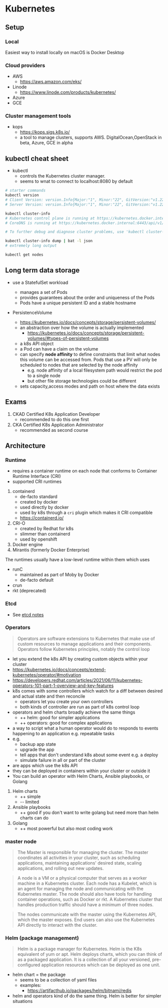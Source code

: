 # Kubernetes

## Setup

### Local

Easiest way to install locally on macOS is Docker Desktop

### Cloud providers

- AWS
    - https://aws.amazon.com/eks/
- Linode
    - https://www.linode.com/products/kubernetes/
- Azure
- GCE

### Cluster management tools

- kops
    - https://kops.sigs.k8s.io/
    - a tool to manage clusters, supports AWS. DigitalOcean,OpenStack in beta,
      Azure, GCE in alpha

## kubectl cheat sheet

- kubectl
    - controls the Kubernetes cluster manager.
    - seems to wnat to connect to localhost:8080 by default

```bash
# starter commands
kubectl version
# Client Version: version.Info{Major:"1", Minor:"22", GitVersion:"v1.22.5", GitCommit:"5c99e2ac2ff9a3c549d9ca665e7bc05a3e18f07e", GitTreeState:"clean", BuildDate:"2021-12-16T08:38:33Z", GoVersion:"go1.16.12", Compiler:"gc", Platform:"darwin/arm64"}
# Server Version: version.Info{Major:"1", Minor:"22", GitVersion:"v1.22.5", GitCommit:"5c99e2ac2ff9a3c549d9ca665e7bc05a3e18f07e", GitTreeState:"clean", BuildDate:"2021-12-16T08:32:32Z", GoVersion:"go1.16.12", Compiler:"gc", Platform:"linux/arm64"}

kubectl cluster-info
# Kubernetes control plane is running at https://kubernetes.docker.internal:6443
# CoreDNS is running at https://kubernetes.docker.internal:6443/api/v1/namespaces/kube-system/services/kube-dns:dns/proxy

# To further debug and diagnose cluster problems, use 'kubectl cluster-info dump'.

kubectl cluster-info dump | bat -l json
# extremely long output

kubectl get nodes
```

## Long term data storage

- use a StatefulSet workload
    - manages a set of Pods
    - provides guarantees about the order and uniqueness of the Pods
    - Pods have a unique persistent ID and a stable hostname

- PersistenceVolume
    - https://kubernetes.io/docs/concepts/storage/persistent-volumes/
    - an abstraction over how the volume is actually implemented
        - https://kubernetes.io/docs/concepts/storage/persistent-volumes/#types-of-persistent-volumes
    - a k8s API object
    - a Pod can have a claim on the volume
    - can specify **node affinity** to define constraints that limit what nodes
      this volume can be accessed from. Pods that use a PV will only be
      scheduled to nodes that are selected by the node affinity
        - e.g. node affinity of a local filesystem path would restrict the pod
          to a single node
        - but other file storage technologies could be different
    - sets capacity,access modes and path on host where the data exists

## Exams

1. CKAD Certified K8s Application Developer
    - recommended to do this one first
1. CKA Certified K8s Application Administrator
    - recommended as second course

## Architecture

### Runtime

- requires a container runtime on each node that conforms to Container Runtime
  Interface (CRI)
- supported CRI runtimes

1. containerd
    - de-facto standard
    - created by docker
    - used directly by docker
    - used by k8s through a `cri` plugin which makes it CRI compatible
    - https://containerd.io/
1. CRI-O
    - created by Redhat for k8s
    - slimmer than containerd
    - used by openshift
1. Docker engine
1. Mirantis (formerly Docker Enterprise)

The runtimes usually have a low-level runtime within them which uses

- runC
    - maintained as part of Moby by Docker
    - de-facto default
- crun
- rkt (deprecated)

### Etcd

- See [etcd notes](./etcd.md)

### Operators

> Operators are software extensions to Kubernetes that make use of custom
> resources to manage applications and their components. Operators follow
> Kubernetes principles, notably the control loop

- let you extend the k8s API by creating custom objects within your cluster
- https://kubernetes.io/docs/concepts/extend-kubernetes/operator/#motivation
- https://developers.redhat.com/articles/2021/06/11/kubernetes-operators-101-part-1-overview-and-key-features
- k8s comes with some controllers which watch for a diff between desired and
  actual state and then reconcile
    - operators let you create your own controllers
    - both kinds of controller are run as part of k8s control loop
- operators and helm charts broadly achieve the same things
    - ++ helm: good for simpler applications
    - ++ operators: good for complex applications
- a way to script what a human operator would do to responds to events happening
  to an application e.g. repeatable tasks
- e.g.
    - backup app state
    - upgrade the app
    - tell apps that don't understand k8s about some event e.g. a deploy
    - simulate failure in all or part of the cluster
- are apps which use the k8s API
- they can be deployed in containers within your cluster or outside it
- You can build an operator with Helm Charts, Ansible playbooks, or Golang

1. Helm charts
    - ++ simple
    - -- limited
2. Ansible playbooks
    - ++ good if you don't want to write golang but need more than helm charts
      can do
3. Golang
    - ++ most powerful but also most coding work

### master node

> The Master is responsible for managing the cluster. The master coordinates all
> activities in your cluster, such as scheduling applications, maintaining
> applications' desired state, scaling applications, and rolling out new
> updates.

> A node is a VM or a physical computer that serves as a worker machine in a
> Kubernetes cluster. Each node has a Kubelet, which is an agent for managing
> the node and communicating with the Kubernetes master. The node should also
> have tools for handling container operations, such as Docker or rkt. A
> Kubernetes cluster that handles production traffic should have a minimum of
> three nodes.

> The nodes communicate with the master using the Kubernetes API, which the
> master exposes. End users can also use the Kubernetes API directly to interact
> with the cluster.

### Helm (package management)

> Helm is a package manager for Kubernetes. Helm is the K8s equivalent of yum or
> apt. Helm deploys charts, which you can think of as a packaged application. It
> is a collection of all your versioned, pre-configured application resources
> which can be deployed as one unit.

- helm chart = the package
    - seems to be a collection of yaml files
    - examples:
        - https://artifacthub.io/packages/helm/bitnami/redis
- helm and operators kind of do the same thing. Helm is better for simpler
  situations
